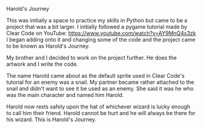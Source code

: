 Harold's Journey


This was initially a space to practice my skills in Python but came to be a project that was a bit larger.
I initially followed a pygame tutorial made by Clear Code on YouTube: https://www.youtube.com/watch?v=AY9MnQ4x3zk
I began adding onto it and changing some of the code and the project came to be known as Harold's Journey.

My brother and I decided to work on the project further.
He does the artwork and I write the code.

The name Harold came about as the default sprite used in Clear Code's tutorial for an enemy was a snail.
My partner became rather attached to the snail and didn't want to see it be used as an enemy. 
She said it was he who was the main character and named him Harold.

Harold now rests safely upon the hat of whichever wizard is lucky enough to call him their friend. 
Harold cannot be hurt and he will always be there for his wizard.
This is Harold's Journey.
